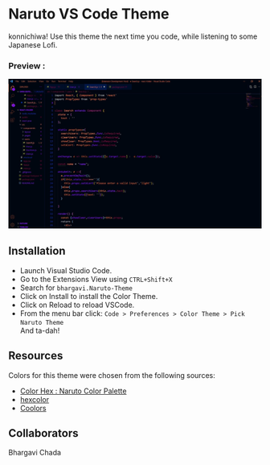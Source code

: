 # Naruto VS Code Theme

konnichiwa! Use this theme the next time you code, while listening to some Japanese Lofi.

### Preview :

![Preview img](/images/preview.JPG)

## Installation

- Launch Visual Studio Code.
- Go to the Extensions View using `CTRL+Shift+X`
- Search for `bhargavi.Naruto-Theme`
- Click on Install to install the Color Theme.
- Click on Reload to reload VSCode.
- From the menu bar click: `Code > Preferences > Color Theme > Pick Naruto Theme` <br>
  And ta-dah!

## Resources

Colors for this theme were chosen from the following sources:

- [Color Hex : Naruto Color Palette](https://www.color-hex.com/color-palette/11138)
- [hexcolor](https://hexcolor.co/image-to-colors)
- [Coolors](https://coolors.co/)

## Collaborators

Bhargavi Chada

